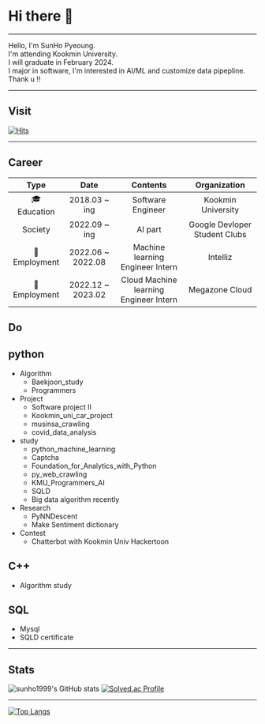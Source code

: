 # Hi there 👋
---
Hello, I'm SunHo Pyeoung.<br>
I'm attending Kookmin University.<br>
I will graduate in February 2024.<br>
I major in software, I'm interested in AI/ML and customize data pipepline. <br>
Thank u !!
***
## Visit
[![Hits](https://hits.seeyoufarm.com/api/count/incr/badge.svg?url=https%3A%2F%2Fgithub.com%2Fsunho1999&count_bg=%2379C83D&title_bg=%23555555&icon=piwigo.svg&icon_color=%23EFE9E3&title=sun&edge_flat=false)](https://hits.seeyoufarm.com)
***

## Career

Type | Date | Contents | Organization
:---:|:---:|:---:|:---:
🎓 Education| 2018.03 ~ ing| Software Engineer | Kookmin University
Society | 2022.09 ~ ing | AI part | Google Devloper Student Clubs
🏢 Employment | 2022.06 ~ 2022.08 | Machine learning Engineer Intern | Intelliz 
🏢 Employment | 2022.12 ~ 2023.02 | Cloud Machine learning Engineer Intern | Megazone Cloud
 
## Do

python
  ---
  + Algorithm
    + Baekjoon_study
    + Programmers
  + Project
    + Software project II
    + Kookmin_uni_car_project
    + musinsa_crawling
    + covid_data_analysis
  + study
    + python_machine_learning
    + Captcha
    + Foundation_for_Analytics_with_Python
    + py_web_crawling
    + KMU_Programmers_AI 
    + SQLD
    + Big data algorithm recently
  + Research
    + PyNNDescent
    + Make Sentiment dictionary 
  + Contest
    + Chatterbot with Kookmin Univ Hackertoon

C++
---
  + Algorithm study

SQL
---
  + Mysql
  + SQLD certificate
***
## Stats
![sunho1999's GitHub stats](https://github-readme-stats.vercel.app/api?username=sunho1999&show_icons=true&theme=radical&hide=prs,contribs) 
[![Solved.ac Profile](http://mazassumnida.wtf/api/v2/generate_badge?boj=wmfrlek1107)](https://solved.ac/wmfrlek1107/)

***

[![Top Langs](https://github-readme-stats.vercel.app/api/top-langs/?username=sunho1999&layout=compact)](https://github.com/sunho1999/github-readme-stats)




